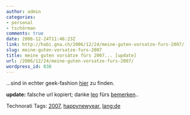 ```yaml
---
author: admin
categories:
- personal
- tschörman
comments: true
date: 2006-12-24T11:46:23Z
link: http://habi.gna.ch/2006/12/24/meine-guten-vorsatze-furs-2007/
slug: meine-guten-vorsatze-furs-2007
title: meine guten vorsätze fürs 2007... [update]
url: /2006/12/24/meine-guten-vorsatze-furs-2007/
wordpress_id: 838
---
```


...sind in echter geek-fashion [hier](http://habi.backpackit.com/pub/868074) zu finden.

**update:** falsche url kopiert; danke [leo](http://leo.buettiker.org) fürs [bemerken](http://habi.gna.ch/2006/12/24/meine-guten-vorsatze-furs-2007/#comments)..



Technorati Tags: [2007](http://www.technorati.com/tag/2007), [happynewyear](http://www.technorati.com/tag/happynewyear), [lang:de](http://www.technorati.com/tag/lang:de)
